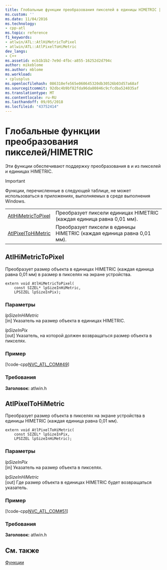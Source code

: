 ```yaml
---
title: Глобальные функции преобразования пикселей в единицы HIMETRIC | Документация Майкрософт
ms.custom: ''
ms.date: 11/04/2016
ms.technology:
- cpp-atl
ms.topic: reference
f1_keywords:
- atlwin/ATL::AtlHiMetricToPixel
- atlwin/ATL::AtlPixelToHiMetric
dev_langs:
- C++
ms.assetid: ecb1b1b2-7e9d-4fbc-a855-16252d2d794c
author: mikeblome
ms.author: mblome
ms.workload:
- cplusplus
ms.openlocfilehash: 086310efe565e060645320db30526b03d57a68af
ms.sourcegitcommit: 92dbc4b9bf82fda96da80846c9cfcdba524035af
ms.translationtype: MT
ms.contentlocale: ru-RU
ms.lasthandoff: 09/05/2018
ms.locfileid: "43752414"
---
```

# <a name="pixelhimetric-conversion-global-functions"></a>Глобальные функции преобразования пикселей/HIMETRIC

Эти функции обеспечивают поддержку преобразования в и из пикселей и единицах HIMETRIC.

> [!IMPORTANT]
>  Функции, перечисленные в следующей таблице, не может использоваться в приложениях, выполняемых в среде выполнения Windows.

|||
|-|-|
|[AtlHiMetricToPixel](#atlhimetrictopixel)|Преобразует пиксели единицах HIMETRIC (каждая единица равна 0,01 мм).|
|[AtlPixelToHiMetric](#atlpixeltohimetric)|Преобразует пиксели в единицы HIMETRIC (каждая единица равна 0,01 мм).|

##  <a name="atlhimetrictopixel"></a>  AtlHiMetricToPixel

Преобразует размер объекта в единицах HIMETRIC (каждая единица равна 0,01 мм) в размер в пикселях на экране устройства.

```
extern void AtlHiMetricToPixel(
    const SIZEL* lpSizeInHiMetric, 
    LPSIZEL lpSizeInPix);
```

### <a name="parameters"></a>Параметры

*lpSizeInHiMetric*  
[in] Указатель на размер объекта в единицах HIMETRIC.

*lpSizeInPix*  
[out] Указатель, на которой должен возвращаться размер объекта в пикселях.

### <a name="example"></a>Пример

[!code-cpp[NVC_ATL_COM#49](../../atl/codesnippet/cpp/pixel-himetric-conversion-global-functions_1.cpp)]  

### <a name="requirements"></a>Требования

**Заголовок:** atlwin.h

##  <a name="atlpixeltohimetric"></a>  AtlPixelToHiMetric

Преобразует размер объекта в пикселях на экране устройства в единицы HIMETRIC (каждая единица равна 0,01 мм).

```
extern void AtlPixelToHiMetric(
    const SIZEL* lpSizeInPix, 
    LPSIZEL lpSizeInHiMetric);
```

### <a name="parameters"></a>Параметры

*lpSizeInPix*  
[in] Указатель на размер объекта в пикселях.

*lpSizeInHiMetric*  
[out] Где размер объекта в единицах HIMETRIC будет возвращаться указатель.

### <a name="example"></a>Пример

[!code-cpp[NVC_ATL_COM#51](../../atl/codesnippet/cpp/pixel-himetric-conversion-global-functions_2.cpp)]  

### <a name="requirements"></a>Требования

**Заголовок:** atlwin.h  

## <a name="see-also"></a>См. также

[Функции](../../atl/reference/atl-functions.md)
